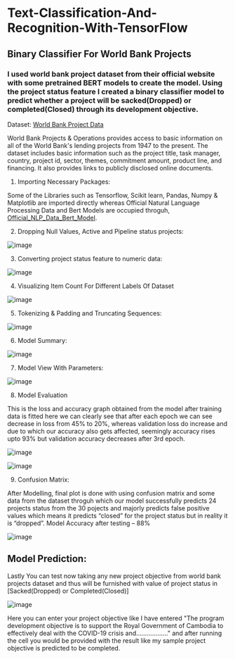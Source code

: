 # Text-Classification-And-Recognition-With-TensorFlow

## Binary Classifier For World Bank Projects

### I used world bank project dataset from their official website with some pretrained BERT models to create the model. Using the project status feature I created a binary classifier model to predict whether a project will be sacked(Dropped) or completed(Closed) through its development objective.

Dataset: [World Bank Project Data](https://datacatalog.worldbank.org/search/dataset/0037800)

World Bank Projects & Operations provides access to basic information on all of the World Bank's lending projects from 1947 to the present. The dataset includes basic information such as the project title, task manager, country, project id, sector, themes, commitment amount, product line, and financing. It also provides links to publicly disclosed online documents.

1. Importing Necessary Packages:

Some of the Libraries such as Tensorflow, Scikit learn, Pandas, Numpy & Matplotlib are imported directly whereas Official Natural Language Processing Data and Bert Models are occupied throguh, [Official_NLP_Data_Bert_Model](https://github.com/tensorflow/models.git).

2. Dropping Null Values, Active and Pipeline status projects:

![image](https://user-images.githubusercontent.com/86974424/174475912-bf758c81-5a60-4704-9654-f0d6283bc8b4.png)

3. Converting project status feature to numeric data:

![image](https://user-images.githubusercontent.com/86974424/174475960-1f3fec58-46c1-4c50-915a-769ee8543e30.png)

4. Visualizing Item Count For Different Labels Of Dataset

![image](https://user-images.githubusercontent.com/86974424/174475970-9158b777-9be3-4e59-b0b5-f680b7d65626.png)

5. Tokenizing & Padding and Truncating Sequences:

![image](https://user-images.githubusercontent.com/86974424/174475993-fd3555f8-2c36-4bb8-8c2b-c7a60bbca095.png)

6. Model Summary:

![image](https://user-images.githubusercontent.com/86974424/174476013-27133c80-fff1-46ff-a952-a1555fa81f17.png)

7. Model View With Parameters:

![image](https://user-images.githubusercontent.com/86974424/174476024-81718f56-262c-4764-9311-dd8795b89a7f.png)

8. Model Evaluation

This is the loss and accuracy graph obtained from the model after training data is fitted here we can clearly see that after each epoch we can see decrease in loss from 45% to 20%, whereas validation loss do increase and due to which our accuracy also gets affected, seemingly accuracy rises upto 93% but validation accuracy decreases after 3rd epoch.

![image](https://user-images.githubusercontent.com/86974424/174476031-b140af6d-8aae-4c1e-bc27-79a29024ad99.png)

![image](https://user-images.githubusercontent.com/86974424/174476033-bb4f8432-3ab9-473d-bdcf-2ec5b4a96e66.png)

9. Confusion Matrix:

After Modelling, final plot is done with using confusion matrix and some data from the dataset throguh which our model successfully predicts 24 projects status from the 30 pojects and majorly predicts false positive values which means it predicts “closed” for the project status but in reality it is “dropped”.
Model Accuracy after testing – 88% 

![image](https://user-images.githubusercontent.com/86974424/174476046-6f7a6ce5-908b-46e7-876f-3274c1f3a2bb.png)

## Model Prediction:

Lastly You can test now taking any new project objective from world bank projects dataset and thus will be furnished with value of project status in [Sacked(Dropped) or Completed(Closed)]

![image](https://user-images.githubusercontent.com/86974424/174476212-2ffcfc02-6015-4476-adb2-b1f8ca7f52a0.png)

Here you can enter your project objective like I have entered "The program development objective is to support the Royal Government of Cambodia to effectively deal with the COVID-19 crisis and.................." and after running the cell you would be provided with the result like my sample project objective is predicted to be completed.

